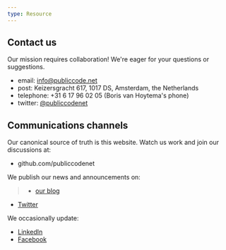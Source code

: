 ```yaml
---
type: Resource
---
```


## Contact us

Our mission requires collaboration! We're eager for your questions or suggestions.

+ email: <info@publiccode.net>
+ post: Keizersgracht 617, 1017 DS, Amsterdam, the Netherlands
+ telephone: +31 6 17 96 02 05 (Boris van Hoytema's phone)
+ twitter: [@publiccodenet](twitter.com/publiccodenet)

## Communications channels

Our canonical source of truth is this website. Watch us work and join our discussions at:

+ github.com/publiccodenet

We publish our news and announcements on:
> + [our blog](blog.publiccode.net)
+ [Twitter](twitter.com/publiccodenet)

We occasionally update:
+ [LinkedIn](https://www.linkedin.com/company/27007004/)
+ [Facebook](https://www.facebook.com/publiccodenet/)